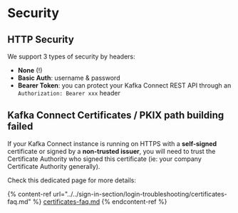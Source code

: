 # Security

## HTTP Security

We support 3 types of security by headers:

* **None** (!)
* **Basic Auth**: username & password
* **Bearer Token**: you can protect your Kafka Connect REST API through an `Authorization: Bearer xxx` header

## Kafka Connect Certificates / PKIX path building failed

If your Kafka Connect instance is running on HTTPS with a **self-signed** certificate or signed by a **non-trusted issuer**, you will need to trust the Certificate Authority who signed this certificate (ie: your company Certificate Authority generally).

Check this dedicated page for more details:

{% content-ref url="../../sign-in-section/login-troubleshooting/certificates-faq.md" %}
[certificates-faq.md](../../sign-in-section/login-troubleshooting/certificates-faq.md)
{% endcontent-ref %}
